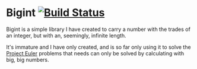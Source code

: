 Bigint [![Build Status](https://secure.travis-ci.org/ChrisBuchholz/Bigint.png)](http://travis-ci.org/ChrisBuchholz/Bigint)
======

Bigint is a simple library I have created to carry a number with the trades
of an integer, but with an, seemingly, infinite length.

It's immature and I have only created, and is so far only using it to solve
the [Project Euler](http://projecteuler.net/problems) problems that needs can
only be solved by calculating with big, big numbers.
